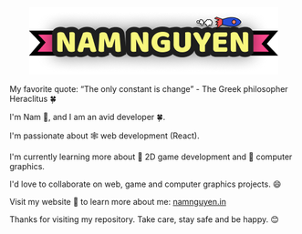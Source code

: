 
<p align="center">
  <img src="./NamLogo.png"/>
</p>

My favorite quote: “The only constant is change” - The Greek philosopher Heraclitus 🍀

I'm Nam 🌻, and I am an avid developer 🍀. 

I'm passionate about 🕸 web development (React). 
 
I'm currently learning more about 👾 2D game development and 🌈 computer graphics.

I'd love to collaborate on web, game and computer graphics projects. 😄

Visit my website 🌱 to learn more about me: [namnguyen.in](https://namnguyen.in/)

Thanks for visiting my repository. Take care, stay safe and be happy. 😊

<!--
**nnfunny/nnfunny** is a ✨ _special_ ✨ repository because its `README.md` (this file) appears on your GitHub profile.

Here are some ideas to get you started:

- 🔭 I’m currently working on ...
- 🌱 I’m currently learning ...
- 👯 I’m looking to collaborate on ...
- 🤔 I’m looking for help with ...
- 💬 Ask me about ...
- 📫 How to reach me: ...
- 😄 Pronouns: ...
- ⚡ Fun fact: ...
-->

